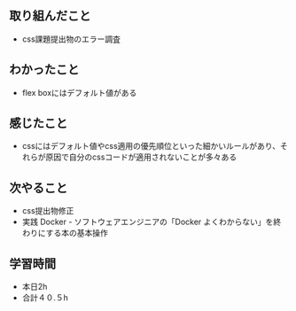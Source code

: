 ## 取り組んだこと
-  css課題提出物のエラー調査
## わかったこと
-  flex boxにはデフォルト値がある

## 感じたこと
-  cssにはデフォルト値やcss適用の優先順位といった細かいルールがあり、それらが原因で自分のcssコードが適用されないことが多々ある

## 次やること
- css提出物修正
- 実践 Docker - ソフトウェアエンジニアの「Docker よくわからない」を終わりにする本の基本操作

## 学習時間
-  本日2h
-  合計４０.５h
